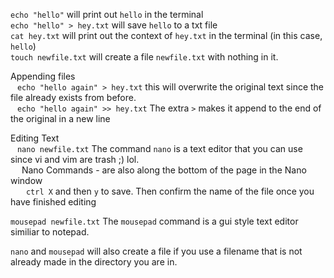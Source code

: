 `echo "hello"`    will print out `hello` in the terminal  
`echo "hello" > hey.txt`   will save `hello` to a txt file  
`cat hey.txt`    will print out the context of `hey.txt` in the terminal (in this case, `hello`)  
`touch newfile.txt`    will create a file `newfile.txt` with nothing in it.  


Appending files  
&ensp;	`echo "hello again" > hey.txt`    this will overwrite the original text since the file already exists from before.  
&ensp;	`echo "hello again" >> hey.txt`   The extra `>` makes it append to the end of the original in a new line  

Editing Text  
&ensp;	`nano newfile.txt`   The command `nano` is a text editor that you can use since vi and vim are trash ;) lol.  
&ensp;&ensp;		Nano Commands  - are also along the bottom of the page in the Nano window  
&ensp;&ensp;&ensp;			`ctrl X` and then `y` to save.  Then confirm the name of the file once you have finished editing  

`mousepad newfile.txt`  The `mousepad` command is a gui style text editor similiar to notepad.  

`nano` and `mousepad` will also create a file if you use a filename that is not already made in the directory you are in.  
